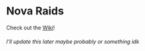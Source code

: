 # Nova Raids
Check out the [Wiki](https://github.com/Unariginal/NovaRaids/wiki)!  
###### I'll update this later maybe probably or something idk

